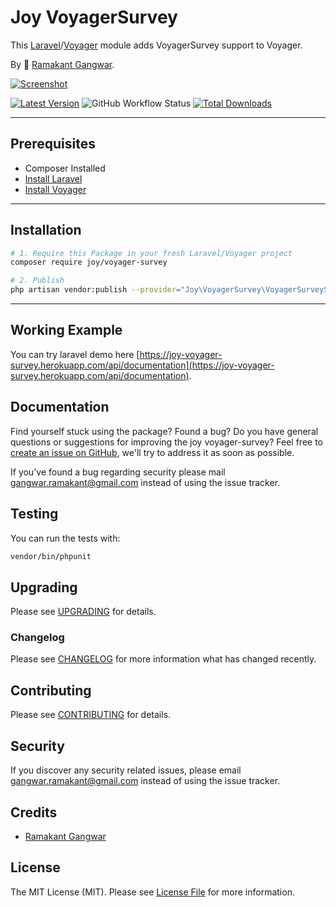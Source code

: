 # Joy VoyagerSurvey

This [Laravel](https://laravel.com/)/[Voyager](https://voyager.devdojo.com/) module adds VoyagerSurvey support to Voyager.

By 🐼 [Ramakant Gangwar](https://github.com/rxcod9).

[![Screenshot](https://raw.githubusercontent.com/rxcod9/joy-voyager-survey/main/cover.jpg)](https://joy-voyager-survey.herokuapp.com)

[![Latest Version](https://img.shields.io/github/v/release/rxcod9/joy-voyager-survey?style=flat-square)](https://github.com/rxcod9/joy-voyager-survey/releases)
![GitHub Workflow Status](https://img.shields.io/github/workflow/status/rxcod9/joy-voyager-survey/run-tests?label=tests)
[![Total Downloads](https://img.shields.io/packagist/dt/joy/voyager-survey.svg?style=flat-square)](https://packagist.org/packages/joy/voyager-survey)

---

## Prerequisites

*   Composer Installed
*   [Install Laravel](https://laravel.com/docs/installation)
*   [Install Voyager](https://github.com/the-control-group/voyager)

---

## Installation

```bash
# 1. Require this Package in your fresh Laravel/Voyager project
composer require joy/voyager-survey

# 2. Publish
php artisan vendor:publish --provider="Joy\VoyagerSurvey\VoyagerSurveyServiceProvider" --force
```

---

<!-- ## Usage

Installation generates.

--- -->

<!-- ## Views Customization

In order to override views delivered by Voyager DataTable, copy contents from ``vendor/joy/voyager-survey/resources/views`` to the ``views/vendor/joy-voyager-survey`` directory of your Laravel installation. -->

## Working Example

You can try laravel demo here [https://joy-voyager-survey.herokuapp.com/api/documentation](https://joy-voyager-survey.herokuapp.com/api/documentation).

## Documentation

Find yourself stuck using the package? Found a bug? Do you have general questions or suggestions for improving the joy voyager-survey? Feel free to [create an issue on GitHub](https://github.com/rxcod9/joy-voyager-survey/issues), we'll try to address it as soon as possible.

If you've found a bug regarding security please mail [gangwar.ramakant@gmail.com](mailto:gangwar.ramakant@gmail.com) instead of using the issue tracker.

## Testing

You can run the tests with:

```bash
vendor/bin/phpunit
```

## Upgrading

Please see [UPGRADING](UPGRADING.md) for details.

### Changelog

Please see [CHANGELOG](CHANGELOG.md) for more information what has changed recently.

## Contributing

Please see [CONTRIBUTING](CONTRIBUTING.md) for details.

## Security

If you discover any security related issues, please email [gangwar.ramakant@gmail.com](mailto:gangwar.ramakant@gmail.com) instead of using the issue tracker.

## Credits

- [Ramakant Gangwar](https://github.com/rxcod9)

## License

The MIT License (MIT). Please see [License File](LICENSE.md) for more information.
